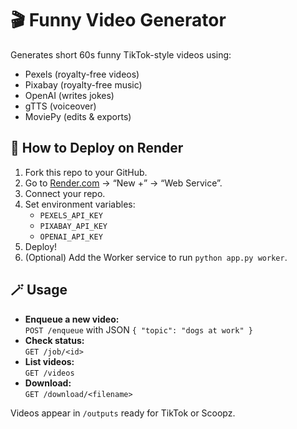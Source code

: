 # 🎬 Funny Video Generator

Generates short 60s funny TikTok-style videos using:
- Pexels (royalty-free videos)
- Pixabay (royalty-free music)
- OpenAI (writes jokes)
- gTTS (voiceover)
- MoviePy (edits & exports)

## 🧰 How to Deploy on Render
1. Fork this repo to your GitHub.
2. Go to [Render.com](https://render.com) → “New +” → “Web Service”.
3. Connect your repo.
4. Set environment variables:
   - `PEXELS_API_KEY`
   - `PIXABAY_API_KEY`
   - `OPENAI_API_KEY`
5. Deploy!  
6. (Optional) Add the Worker service to run `python app.py worker`.

## 🪄 Usage
- **Enqueue a new video:**  
  `POST /enqueue` with JSON `{ "topic": "dogs at work" }`
- **Check status:**  
  `GET /job/<id>`
- **List videos:**  
  `GET /videos`
- **Download:**  
  `GET /download/<filename>`

Videos appear in `/outputs` ready for TikTok or Scoopz.
